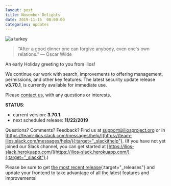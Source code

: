 ```yaml
---
layout: post
title: November Delights
date: 2019-11-15  08:00:00
categories: updates
---
```


![a turkey](https://gallery.mailchimp.com/845c4ebabb5b5ae7a6372c715/images/4fbabf8c-8d9e-48eb-9c39-a2c088e110ba.jpg)
>“After a good dinner one can forgive anybody, even one's own relations.”
― Oscar Wilde


An early Holiday greeting to you from Ilios!

We continue our work with search, improvements to offering management, permissions, and other key features. The latest security update release **v3.70.1**, is currently available for immediate use.

Please [contact us](mailto:support@iliosproject.org), with any questions or interests.

__STATUS__:
- current version: __3.70.1__
- next scheduled release: __11/22/2019__


Questions? Comments? Feedback? Find us at
 [support@iliosproject.org](mailto:support@iliosproject.org) or in [https://team-ilios.slack.com/messages/help/](https://team-ilios.slack.com/messages/help/){:target="_slackithelp"}.  (If you have not yet joined our Slack channel, you can get started at [https://ilios-slack.herokuapp.com/](https://ilios-slack.herokuapp.com/){:target="_slackit"}.)

Please be sure to get [the most recent release](https://www.github.com/ilios/ilios/releases/latest){:target="_releases"} and update your frontend to take advantage of all the latest features and improvements!
